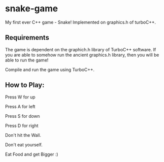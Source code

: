 # snake-game
My first ever C++ game - Snake! Implemented on graphics.h of turboC++.


## Requirements 
The game is dependent on the graphich.h library of TurboC++ software. If you are able to somehow run the ancient graphics.h library, then you will be able to run the game! 

Compile and run the game using TurboC++.


## How to Play: 

Press W for up

Press A for left

Press S for down

Press D for right


Don't hit the Wall.

Don't eat yourself.

Eat Food and get Bigger :) 